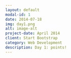 ```yaml
---
layout: default
modal-id: 1
date: 2014-07-18
img: day1.png
alt: image-alt
project-date: April 2014
client: Start Bootstrap
category: Web Development
description: Day 1: points!
---
```


